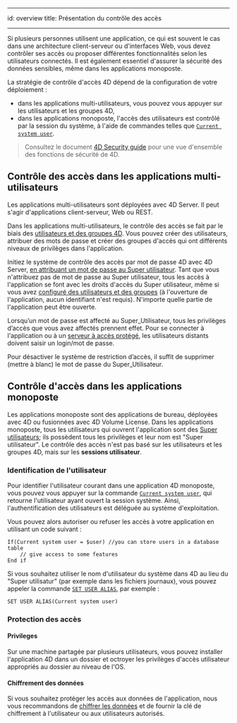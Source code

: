 - - -
id: overview title: Présentation du contrôle des accès
- - -

Si plusieurs personnes utilisent une application, ce qui est souvent le cas dans une architecture client-serveur ou d'interfaces Web, vous devez contrôler ses accès ou proposer différentes fonctionnalités selon les utilisateurs connectés. Il est également essentiel d'assurer la sécurité des données sensibles, même dans les applications monoposte.

La stratégie de contrôle d'accès 4D dépend de la configuration de votre déploiement :

- dans les applications multi-utilisateurs, vous pouvez vous appuyer sur les utilisateurs et les groupes 4D,
- dans les applications monoposte, l'accès des utilisateurs est contrôlé par la session du système, à l'aide de commandes telles que [`Current system user`](https://doc.4d.com/4dv19R/help/command/en/page484.html).

> Consultez le document [4D Security guide](https://blog.4d.com/4d-security-guide/) pour une vue d'ensemble des fonctions de sécurité de 4D.




## Contrôle des accès dans les applications multi-utilisateurs

Les applications multi-utilisateurs sont déployées avec 4D Server. Il peut s'agir d'applications client-serveur, Web ou REST.

Dans les applications multi-utilisateurs, le contrôle des accès se fait par le biais des [utilisateurs et des groupes 4D](handling_users_groups.md). Vous pouvez créer des utilisateurs, attribuer des mots de passe et créer des groupes d'accès qui ont différents niveaux de privilèges dans l'application.

Initiez le système de contrôle des accès par mot de passe 4D avec 4D Server, [en attribuant un mot de passe au Super utilisateur](handling_users_groups.md#designer-and-administrator). Tant que vous n'attribuez pas de mot de passe au Super utilisateur, tous les accès à l'application se font avec les droits d'accès du Super utilisateur, même si vous avez [configuré des utilisateurs et des groupes](handling_users_groups.md) (à l'ouverture de l'application, aucun identifiant n'est requis). N'importe quelle partie de l'application peut être ouverte.

Lorsqu’un mot de passe est affecté au Super_Utilisateur, tous les privilèges d’accès que vous avez affectés prennent effet. Pour se connecter à l'application ou à un [serveur à accès protégé](handling_users_groups.md#assigning-group-access), les utilisateurs distants doivent saisir un login/mot de passe.

Pour désactiver le système de restriction d’accès, il suffit de supprimer (mettre à blanc) le mot de passe du Super_Utilisateur.


## Contrôle d'accès dans les applications monoposte



Les applications monoposte sont des applications de bureau, déployées avec 4D ou fusionnées avec 4D Volume License. Dans les applications monoposte, tous les utilisateurs qui ouvrent l'application sont des [Super utilisateurs](handling_users_groups.md#designer-and-administrator); ils possèdent tous les privilèges et leur nom est "Super utilisateur". Le contrôle des accès n'est pas basé sur les utilisateurs et les groupes 4D, mais sur les **sessions utilisateur**.

### Identification de l'utilisateur

Pour identifier l'utilisateur courant dans une application 4D monoposte, vous pouvez vous appuyer sur la commande [`Current system user`](https://doc.4d.com/4dv19R/help/command/en/page484.html), qui retourne l'utilisateur ayant ouvert la session système. Ainsi, l'authentification des utilisateurs est déléguée au système d'exploitation.

Vous pouvez alors autoriser ou refuser les accès à votre application en utilisant un code suivant :

```4d
If(Current system user = $user) //you can store users in a database table
    // give access to some features
End if
```

Si vous souhaitez utiliser le nom d'utilisateur du système dans 4D au lieu du "Super utilisatur" (par exemple dans les fichiers journaux), vous pouvez appeler la commande [`SET USER ALIAS`](https://doc.4d.com/4dv19R/help/command/en/page1666.html), par exemple :

```4d
SET USER ALIAS(Current system user)
```

### Protection des accès

#### Privileges

Sur une machine partagée par plusieurs utilisateurs, vous pouvez installer l'application 4D dans un dossier et octroyer les privilèges d'accès utilisateur appropriés au dossier au niveau de l'OS.

#### Chiffrement des données

Si vous souhaitez protéger les accès aux données de l'application, nous vous recommandons de [chiffrer les données](MSC/encrypt.md) et de fournir la clé de chiffrement à l'utilisateur ou aux utilisateurs autorisés. 